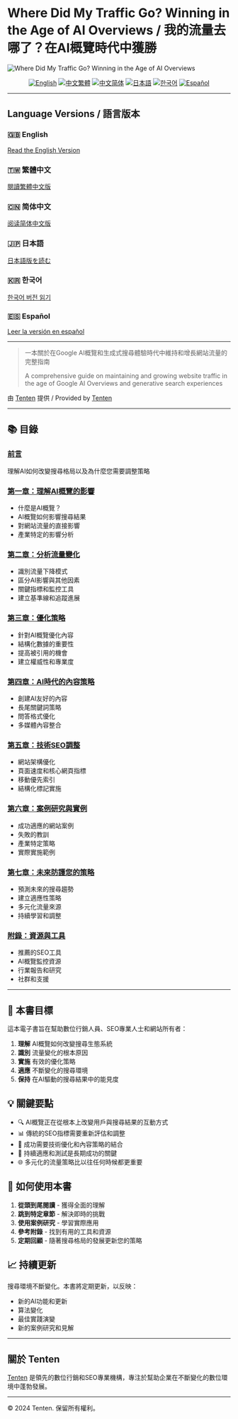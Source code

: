 # Where Did My Traffic Go? Winning in the Age of AI Overviews / 我的流量去哪了？在AI概覽時代中獲勝


![Where Did My Traffic Go? Winning in the Age of AI Overviews](https://s4.tenten.co/where-did-my-traffic-go-tenten-geo.jpg)


<div align="center">

[![English](https://img.shields.io/badge/Language-English-blue.svg)](#english) 
[![中文繁體](https://img.shields.io/badge/語言-中文繁體-red.svg)](#繁體中文) 
[![中文简体](https://img.shields.io/badge/语言-中文简体-red.svg)](#简体中文) 
[![日本語](https://img.shields.io/badge/言語-日本語-green.svg)](#日本語) 
[![한국어](https://img.shields.io/badge/언어-한국어-yellow.svg)](#한국어) 
[![Español](https://img.shields.io/badge/Idioma-Español-orange.svg)](#español)

</div>

---

## Language Versions / 語言版本

### <a name="english"></a>🇬🇧 English
[Read the English Version](./en/README.md)

### <a name="繁體中文"></a>🇹🇼 繁體中文
[閱讀繁體中文版](./zh-tw/README.md)

### <a name="简体中文"></a>🇨🇳 简体中文
[阅读简体中文版](./zh-cn/README.md)

### <a name="日本語"></a>🇯🇵 日本語
[日本語版を読む](./ja/README.md)

### <a name="한국어"></a>🇰🇷 한국어
[한국어 버전 읽기](./ko/README.md)

### <a name="español"></a>🇪🇸 Español
[Leer la versión en español](./es/README.md)

---

> 一本關於在Google AI概覽和生成式搜尋體驗時代中維持和增長網站流量的完整指南
> 
> A comprehensive guide on maintaining and growing website traffic in the age of Google AI Overviews and generative search experiences

由 [Tenten](https://tenten.co) 提供 / Provided by [Tenten](https://tenten.co)

---

## 📚 目錄

### [前言](chapters/introduction.md)
理解AI如何改變搜尋格局以及為什麼您需要調整策略

### [第一章：理解AI概覽的影響](chapters/chapter-01-understanding-ai-overviews.md)
- 什麼是AI概覽？
- AI概覽如何影響搜尋結果
- 對網站流量的直接影響
- 產業特定的影響分析

### [第二章：分析流量變化](chapters/chapter-02-analyzing-traffic-changes.md)
- 識別流量下降模式
- 區分AI影響與其他因素
- 關鍵指標和監控工具
- 建立基準線和追蹤進展

### [第三章：優化策略](chapters/chapter-03-optimization-strategies.md)
- 針對AI概覽優化內容
- 結構化數據的重要性
- 提高被引用的機會
- 建立權威性和專業度

### [第四章：AI時代的內容策略](chapters/chapter-04-content-strategy.md)
- 創建AI友好的內容
- 長尾關鍵詞策略
- 問答格式優化
- 多媒體內容整合

### [第五章：技術SEO調整](chapters/chapter-05-technical-seo.md)
- 網站架構優化
- 頁面速度和核心網頁指標
- 移動優先索引
- 結構化標記實施

### [第六章：案例研究與實例](chapters/chapter-06-case-studies.md)
- 成功適應的網站案例
- 失敗的教訓
- 產業特定策略
- 實際實施範例

### [第七章：未來防護您的策略](chapters/chapter-07-future-proofing.md)
- 預測未來的搜尋趨勢
- 建立適應性策略
- 多元化流量來源
- 持續學習和調整

### [附錄：資源與工具](chapters/appendix.md)
- 推薦的SEO工具
- AI概覽監控資源
- 行業報告和研究
- 社群和支援

---

## 🎯 本書目標

這本電子書旨在幫助數位行銷人員、SEO專業人士和網站所有者：

1. **理解** AI概覽如何改變搜尋生態系統
2. **識別** 流量變化的根本原因
3. **實施** 有效的優化策略
4. **適應** 不斷變化的搜尋環境
5. **保持** 在AI驅動的搜尋結果中的能見度

## 💡 關鍵要點

- 🔍 AI概覽正在從根本上改變用戶與搜尋結果的互動方式
- 📊 傳統的SEO指標需要重新評估和調整
- 🚀 成功需要技術優化和內容策略的結合
- 🔄 持續適應和測試是長期成功的關鍵
- 🌐 多元化的流量策略比以往任何時候都更重要

## 🚀 如何使用本書

1. **從頭到尾閱讀** - 獲得全面的理解
2. **跳到特定章節** - 解決即時的挑戰
3. **使用案例研究** - 學習實際應用
4. **參考附錄** - 找到有用的工具和資源
5. **定期回顧** - 隨著搜尋格局的發展更新您的策略

## 📈 持續更新

搜尋環境不斷變化。本書將定期更新，以反映：
- 新的AI功能和更新
- 算法變化
- 最佳實踐演變
- 新的案例研究和見解

---

## 關於 Tenten

[Tenten](https://tenten.co) 是領先的數位行銷和SEO專業機構，專注於幫助企業在不斷變化的數位環境中蓬勃發展。

---

© 2024 Tenten. 保留所有權利。